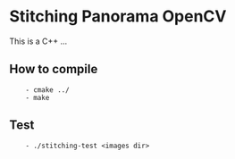 # Stitching Panorama OpenCV
This is a C++ ...

## How to compile

		- cmake ../
		- make


## Test

		- ./stitching-test <images dir>